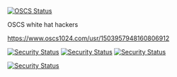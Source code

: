 [![OSCS Status](https://www.oscs1024.com/platform/badge//liqi0128/frame-admin.git.svg?size=small)](https://www.murphysec.com/dr/nxyxxcXdzFVCKHgqOK)

OSCS white hat hackers

https://www.oscs1024.com/usr/1503957948160806912

[![Security Status](https://www.murphysec.com/platform3/v3/badge/1615697439533596672.svg?t=1)](https://www.murphysec.com/)
[![Security Status](https://www.murphysec.com/platform3/v3/badge/1615697439533596672.svg?t=2)](https://www.murphysec.com/)
[![Security Status](https://www.murphysec.com/platform3/v3/badge/1615697439533596672.svg?t=3)](https://www.murphysec.com/)

[![Security Status](https://new.murphysec.com/platform3/v3/badge/1607712164842573824.svg)](https://new.murphysec.com/accept?code=2f413a71fd8a0ef8e791557fe23e40c1&type=1&from=2)
